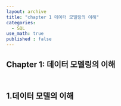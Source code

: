 ```yaml
---
layout: archive
title: "chapter 1 데이터 모델링의 이해"
categories:
  - SQL
use_math: true
published : false
---
```


## Chapter 1: 데이터 모델링의 이해  

<br>1.데이터 모델의 이해
----------------------

